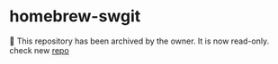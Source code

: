 # homebrew-swgit
🚧 This repository has been archived by the owner. It is now read-only. check new [repo](https://github.com/browng-io/homebrew-swgit)
